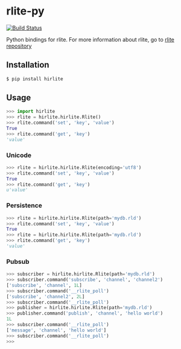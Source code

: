 # rlite-py

[![Build Status](https://travis-ci.org/seppo0010/rlite-py.svg?branch=master)](https://travis-ci.org/seppo0010/rlite-py)

Python bindings for rlite. For more information about rlite, go to
[rlite repository](https://github.com/seppo0010/rlite)

## Installation

```bash
$ pip install hirlite
```

## Usage

```python
>>> import hirlite
>>> rlite = hirlite.hirlite.Rlite()
>>> rlite.command('set', 'key', 'value')
True
>>> rlite.command('get', 'key')
'value'
```

### Unicode

```python
>>> rlite = hirlite.hirlite.Rlite(encoding='utf8')
>>> rlite.command('set', 'key', 'value')
True
>>> rlite.command('get', 'key')
u'value'
```

### Persistence

```python
>>> rlite = hirlite.hirlite.Rlite(path='mydb.rld')
>>> rlite.command('set', 'key', 'value')
True
>>> rlite = hirlite.hirlite.Rlite(path='mydb.rld')
>>> rlite.command('get', 'key')
'value'
```

### Pubsub

```python
>>> subscriber = hirlite.hirlite.Rlite(path='mydb.rld')
>>> subscriber.command('subscribe', 'channel', 'channel2')
['subscribe', 'channel', 1L]
>>> subscriber.command('__rlite_poll')
['subscribe', 'channel2', 2L]
>>> subscriber.command('__rlite_poll')
>>> publisher = hirlite.hirlite.Rlite(path='mydb.rld')
>>> publisher.command('publish', 'channel', 'hello world')
1L
>>> subscriber.command('__rlite_poll')
['message', 'channel', 'hello world']
>>> subscriber.command('__rlite_poll')
>>>
```
